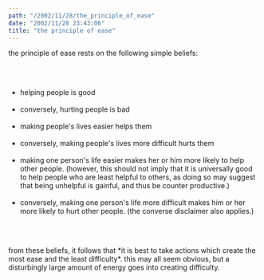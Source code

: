 ```yaml
---
path: "/2002/11/28/the_principle_of_ease" 
date: "2002/11/28 23:43:06" 
title: "the principle of ease" 
---
```

<p>the principle of ease rests on the following simple beliefs:</p><br><ul><br><li>helping people is good</li><br><li>conversely, hurting people is bad</li><br><li>making people's lives easier helps them</li><br><li>conversely, making people's lives more difficult hurts them</li><br><li>making one person's life easier makes her or him more likely to help other people. (however, this should not imply that it is universally good to help people who are least helpful to others, as doing so may suggest that being unhelpful is gainful, and thus be counter productive.)</li><br><li>conversely, making one person's life more difficult makes him or her more likely to hurt other people. (the converse disclaimer also applies.)</li><br></ul><br><p>from these beliefs, it follows that *it is best to take actions which create the most ease and the least difficulty*. this may all seem obvious, but a disturbingly large amount of energy goes into creating difficulty.</p>
